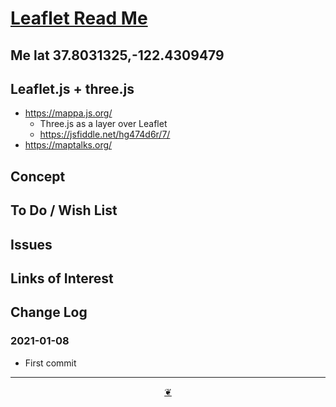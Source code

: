 <span style=display:none; >[You are now in a GitHub source code view - click this link to view Read Me file as a web page]( https://pushme-pullyou.github.io/tootoo-2021/sandbox/leaflet-2d/  "View file as a web page." ) </span>



# [Leaflet Read Me]( ./index.html )

<!--@@@
<div class=iframe-resize ><iframe src=https://pushme-pullyou.github.io/tootoo-2021/sandbox/leaflet-2d/ height=100% width=100% ></iframe></div>
_Leaflet_

### Full Screen: [Leaflet]( https://pushme-pullyou.github.io/tootoo-2021/sandbox/leaflet-2d/ )
@@@-->


## Me lat 37.8031325,-122.4309479

## Leaflet.js + three.js


* https://mappa.js.org/
	* Three.js as a layer over Leaflet
	* https://jsfiddle.net/hg474d6r/7/
* https://maptalks.org/


## Concept


## To Do / Wish List


## Issues


## Links of Interest


## Change Log

### 2021-01-08

* First commit


***

<center><a href=javascript:window.scrollTo(0,0); class=aDingbat title="Scroll to top" > ❦ </a></center>
